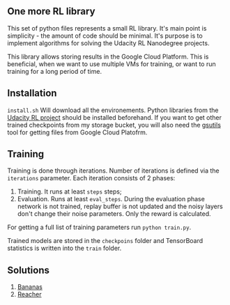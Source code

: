 ## One more RL library

This set of python files represents a small RL library. It's main point is simplicity - the amount of code should be minimal. It's purpose is to implement algorithms for solving the Udacity RL Nanodegree projects.

This library allows storing results in the Google Cloud Platform. This is beneficial, when we want to use multiple VMs for training, or want to run training for a long period of time.

## Installation
`install.sh` Will download all the environements. Python libraries from the [Udacity RL project](https://github.com/udacity/deep-reinforcement-learning) should be installed beforehand. If you want to get other trained checkpoints from my storage bucket, you will also need the [gsutils](https://cloud.google.com/storage/docs/gsutil_install) tool for getting files from Google Cloud Platofrm.

## Training
Training is done through iterations. Number of iterations is defined via the `iterations` parameter.
Each iteration consists of 2 phases:

1. Training. It runs at least `steps` steps;
2. Evaluation. Runs at least `eval_steps`. During the evaluation phase network is not trained, replay buffer is not updated and the noisy layers don't change their noise parameters. Only the reward is calculated.

For getting a full list of training parameters run `python train.py`.

Trained models are stored in the `checkpoins` folder and TensorBoard statistics is written into the `train` folder.

## Solutions

1. [Bananas](./p1_navigation/README.md)
2. [Reacher](./p2_continuous/README.md)
